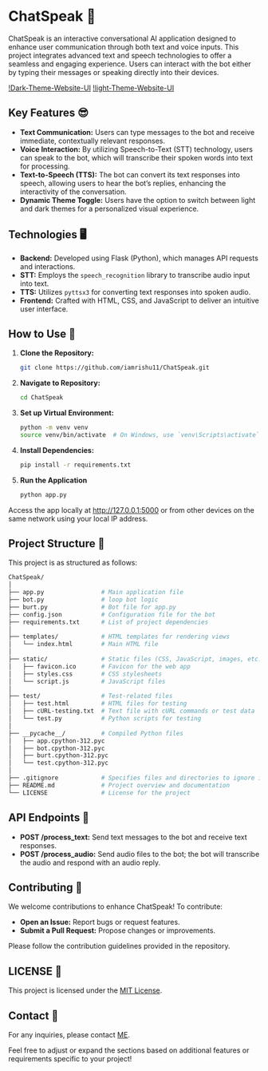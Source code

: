 # ChatSpeak 🤖

ChatSpeak is an interactive conversational AI application designed to enhance user communication through both text and voice inputs. This project integrates advanced text and speech technologies to offer a seamless and engaging experience. Users can interact with the bot either by typing their messages or speaking directly into their devices.

[!Dark-Theme-Website-UI](static/images/dark-theme.png)
[!light-Theme-Website-UI](static/images/light-theme.png)

## Key Features 😎

- **Text Communication:** Users can type messages to the bot and receive immediate, contextually relevant responses.
- **Voice Interaction:** By utilizing Speech-to-Text (STT) technology, users can speak to the bot, which will transcribe their spoken words into text for processing.
- **Text-to-Speech (TTS):** The bot can convert its text responses into speech, allowing users to hear the bot’s replies, enhancing the interactivity of the conversation.
- **Dynamic Theme Toggle:** Users have the option to switch between light and dark themes for a personalized visual experience.

## Technologies 🖥️

- **Backend:** Developed using Flask (Python), which manages API requests and interactions.
- **STT:** Employs the `speech_recognition` library to transcribe audio input into text.
- **TTS:** Utilizes `pyttsx3` for converting text responses into spoken audio.
- **Frontend:** Crafted with HTML, CSS, and JavaScript to deliver an intuitive user interface.

## How to Use 🚀

1. **Clone the Repository:**
   ```bash
   git clone https://github.com/iamrishu11/ChatSpeak.git

2. **Navigate to Repository:**
   ```bash
   cd ChatSpeak

3. **Set up Virtual Environment:**
   ```bash
   python -m venv venv
   source venv/bin/activate  # On Windows, use `venv\Scripts\activate`

4. **Install Dependencies:**
   ```bash
   pip install -r requirements.txt

5. **Run the Application**
   ```bash
   python app.py

Access the app locally at http://127.0.0.1:5000 or from other devices on the same network using your local IP address.

## Project Structure 📂

This project is as structured as follows:
   ```bash
   ChatSpeak/
   │
   ├── app.py                # Main application file
   ├── bot.py                # loop bot logic
   ├── burt.py               # Bot file for app.py
   ├── config.json           # Configuration file for the bot
   ├── requirements.txt      # List of project dependencies
   │
   ├── templates/            # HTML templates for rendering views
   │   └── index.html        # Main HTML file
   │
   ├── static/               # Static files (CSS, JavaScript, images, etc.)
   │   ├── favicon.ico       # Favicon for the web app
   │   ├── styles.css        # CSS stylesheets
   │   └── script.js         # JavaScript files
   │
   ├── test/                 # Test-related files
   │   ├── test.html         # HTML files for testing
   │   ├── cURL-testing.txt  # Text file with cURL commands or test data
   │   └── test.py           # Python scripts for testing
   │
   ├── __pycache__/          # Compiled Python files
   │   ├── app.cpython-312.pyc
   │   ├── bot.cpython-312.pyc
   │   ├── burt.cpython-312.pyc
   │   └── test.cpython-312.pyc
   │
   ├── .gitignore            # Specifies files and directories to ignore in Git
   ├── README.md             # Project overview and documentation
   └── LICENSE               # License for the project
   ```

## API Endpoints 🔌

- **POST /process_text:** Send text messages to the bot and receive text responses.
- **POST /process_audio:** Send audio files to the bot; the bot will transcribe the audio and respond with an audio reply.

## Contributing 🤝

We welcome contributions to enhance ChatSpeak! To contribute:

- **Open an Issue:** Report bugs or request features.
- **Submit a Pull Request:** Propose changes or improvements.

Please follow the contribution guidelines provided in the repository.

## LICENSE 🧾

This project is licensed under the [MIT License](LICENSE).

## Contact 💬

For any inquiries, please contact [ME](mailto:rishankj749@gmail.com).

Feel free to adjust or expand the sections based on additional features or requirements specific to your project!
